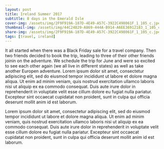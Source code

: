 ```yaml
---
layout: post
title: Ireland Summer 2017
subtitle: 8 days in the Emerald Isle
cover-img: /assets/img/2F9F919A-187D-4E49-A57C-3922C498061F_1_105_c.jpeg
thumbnail-img: /assets/img/44C24829-A869-444A-B914-A6EE36912183_1_105_c.jpeg
share-img: /assets/img/2F9F919A-187D-4E49-A57C-3922C498061F_1_105_c.jpeg
tags: [travel, ireland]
---
```


It all started when there was a Black Friday sale for a travel company. Then two friends decided to book the trip, leading to three of their other friends joinin on the adventure. We schedule the trip for June and were so excited to see each other again (we all live in different states) as well as take another Europen adventure. Lorem ipsum dolor sit amet, consectetur adipiscing elit, sed do eiusmod tempor incididunt ut labore et dolore magna aliqua. Ut enim ad minim veniam, quis nostrud exercitation ullamco laboris nisi ut aliquip ex ea commodo consequat. Duis aute irure dolor in reprehenderit in voluptate velit esse cillum dolore eu fugiat nulla pariatur. Excepteur sint occaecat cupidatat non proident, sunt in culpa qui officia deserunt mollit anim id est laborum. 

Lorem ipsum dolor sit amet, consectetur adipiscing elit, sed do eiusmod tempor incididunt ut labore et dolore magna aliqua. Ut enim ad minim veniam, quis nostrud exercitation ullamco laboris nisi ut aliquip ex ea commodo consequat. Duis aute irure dolor in reprehenderit in voluptate velit esse cillum dolore eu fugiat nulla pariatur. Excepteur sint occaecat cupidatat non proident, sunt in culpa qui officia deserunt mollit anim id est laborum.
